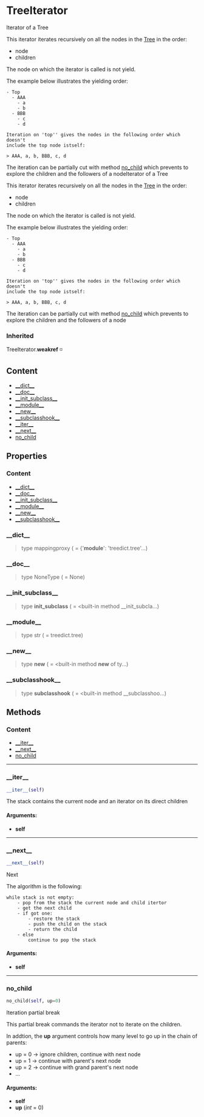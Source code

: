 # TreeIterator

Iterator of a Tree

This iterator iterates recursively on all the nodes in the [Tree](treed-tree-treeiterator.md#tree) in the order:
- node
- children

The node on which the iterator is called is not yield.

The example below illustrates the yielding order:
    
```
- Top
  - AAA
    - a
    - b
  - BBB
    - c
    - d
    
Iteration on 'top'' gives the nodes in the following order which doesn't
include the top node istself:
    
> AAA, a, b, BBB, c, d
```

The iteration can be partially cut with method [no_child](#no_child) which prevents
to explore the children and the followers of a nodeIterator of a Tree

This iterator iterates recursively on all the nodes in the [Tree](treed-tree-treeiterator.md#tree) in the order:
- node
- children

The node on which the iterator is called is not yield.

The example below illustrates the yielding order:
    
```
- Top
  - AAA
    - a
    - b
  - BBB
    - c
    - d
    
Iteration on 'top'' gives the nodes in the following order which doesn't
include the top node istself:
    
> AAA, a, b, BBB, c, d
```

The iteration can be partially cut with method [no_child](#no_child) which prevents
to explore the children and the followers of a node

### Inherited

TreeIterator.__weakref__ :white_medium_small_square: 

## Content

- [\_\_dict__](treed-tree-treeiterator.md#__dict__)
- [\_\_doc__](treed-tree-treeiterator.md#__doc__)
- [\_\_init_subclass__](treed-tree-treeiterator.md#__init_subclass__)
- [\_\_module__](treed-tree-treeiterator.md#__module__)
- [\_\_new__](treed-tree-treeiterator.md#__new__)
- [\_\_subclasshook__](treed-tree-treeiterator.md#__subclasshook__)
- [\_\_iter__](treed-tree-treeiterator.md#__iter__)
- [\_\_next__](treed-tree-treeiterator.md#__next__)
- [no_child](treed-tree-treeiterator.md#no_child)


## Properties

### Content

- [\_\_dict__](treed-tree-treeiterator.md#__dict__)
- [\_\_doc__](treed-tree-treeiterator.md#__doc__)
- [\_\_init_subclass__](treed-tree-treeiterator.md#__init_subclass__)
- [\_\_module__](treed-tree-treeiterator.md#__module__)
- [\_\_new__](treed-tree-treeiterator.md#__new__)
- [\_\_subclasshook__](treed-tree-treeiterator.md#__subclasshook__)


### \_\_dict__


> type mappingproxy ( = {'__module__': 'treedict.tree'...)



### \_\_doc__


> type NoneType ( = None)



### \_\_init_subclass__


> type __init_subclass__ ( = <built-in method __init_subcla...)



### \_\_module__


> type str ( = treedict.tree)



### \_\_new__


> type __new__ ( = <built-in method __new__ of ty...)



### \_\_subclasshook__


> type __subclasshook__ ( = <built-in method __subclasshoo...)



## Methods

### Content

- [\_\_iter__](treed-tree-treeiterator.md#__iter__)
- [\_\_next__](treed-tree-treeiterator.md#__next__)
- [no_child](treed-tree-treeiterator.md#no_child)


----------
### \_\_iter__



``` python
__iter__(self)
```

The stack contains the current node and an iterator on its direct children

#### Arguments:
- **self**



----------
### \_\_next__



``` python
__next__(self)
```

Next

The algorithm is the following:

```
while stack is not empty:
    - pop from the stack the current node and child itertor
    - get the next child
    - if got one:
        - restore the stack
        - push the child on the stack
        - return the child
    - else
        continue to pop the stack
```

#### Arguments:
- **self**



----------
### no_child



``` python
no_child(self, up=0)
```

Iteration partial break

This partial break commands the iterator not to iterate on the children.

In addtion, the **up** argument controls how many level to go up in the chain
of parents:
- up = 0 -> ignore children, continue with next node
- up = 1 -> continue with parent's next node
- up = 2 -> continue with grand parent's next node
- ...

#### Arguments:
- **self**
- **up** (_int_ = 0)

